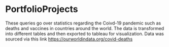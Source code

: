 # PortfolioProjects
These queries go over statistics regarding the Coivd-19 pandemic such as deaths and vaccines 
in countries around the world.  The data is transformed into different tables and then 
exported to tableau for visualization.
Data was sourced via this link https://ourworldindata.org/covid-deaths
